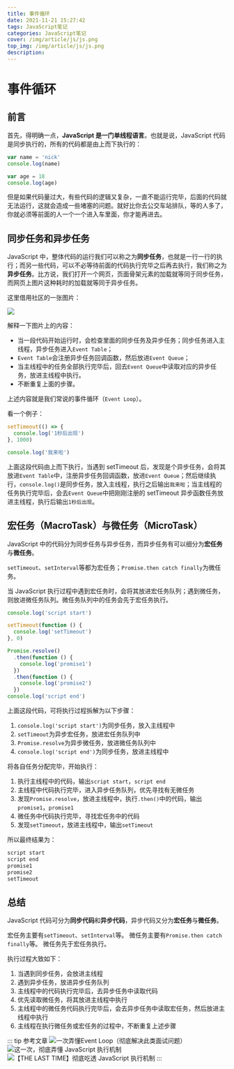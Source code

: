```yaml
---
title: 事件循环
date: 2021-11-21 15:27:42
tags: JavaScript笔记
categories: JavaScript笔记
cover: /img/article/js/js.png
top_img: /img/article/js/js.png
description: 
---
```


# 事件循环

## 前言

首先，得明确一点，**JavaScript 是一门单线程语言**。也就是说，JavaScript 代码是同步执行的，所有的代码都是由上而下执行的：

```js
var name = 'nick'
console.log(name)

var age = 18
console.log(age)
```

但是如果代码量过大，有些代码的逻辑又复杂，一直不能运行完毕，后面的代码就无法运行，这就会造成一些堵塞的问题。就好比你去公交车站排队，等的人多了，你就必须等前面的人一个一个进入车里面，你才能再进去。

## 同步任务和异步任务

JavaScript 中，整体代码的运行我们可以称之为**同步任务**，也就是一行一行的执行；而另一些代码，可以不必等待前面的代码执行完毕之后再去执行，我们称之为**异步任务**。比方说，我们打开一个网页，页面骨架元素的加载就等同于同步任务，而网页上图片这种耗时的加载就等同于异步任务。

这里借用社区的一张图片：

![](https://user-gold-cdn.xitu.io/2017/11/21/15fdd88994142347?imageView2/0/w/1280/h/960/format/webp/ignore-error/1)

解释一下图片上的内容：

- 当一段代码开始运行时，会检查里面的同步任务及异步任务；同步任务进入主线程，异步任务进入`Event Table`；
- `Event Table`会注册异步任务回调函数，然后放进`Event Queue`；
- 当主线程中的任务全部执行完毕后，回去`Event Queue`中读取对应的异步任务，放进主线程中执行。
- 不断重复上面的步骤。

上述内容就是我们常说的事件循环（`Event Loop`）。

看一个例子：

```js
setTimeout(() => {
  console.log('1秒后出现')
}, 1000)

console.log('我来啦')
```

上面这段代码由上而下执行，当遇到 setTimeout 后，发现是个异步任务，会将其放进`Event Table`中，注册异步任务回调函数，放进`Event Queue`；然后继续执行，`console.log()`是同步任务，放入主线程，执行之后输出`我来啦`；当主线程的任务执行完毕后，会去`Event Queue`中把刚刚注册的 setTimeout 异步函数任务放进主线程，执行后输出`1秒后出现`。

## 宏任务（MacroTask）与微任务（MicroTask）

JavaScript 中的代码分为同步任务与异步任务，而异步任务有可以细分为**宏任务**与**微任务**。

`setTimeout`、`setInterval`等都为宏任务；`Promise.then catch finally`为微任务。

当 JavaScript 执行过程中遇到宏任务时，会将其放进宏任务队列；遇到微任务，则放进微任务队列。微任务队列中的任务会先于宏任务执行。

```js
console.log('script start')

setTimeout(function () {
  console.log('setTimeout')
}, 0)

Promise.resolve()
  .then(function () {
    console.log('promise1')
  })
  .then(function () {
    console.log('promise2')
  })
console.log('script end')
```

上面这段代码，可将执行过程拆解为以下步骤：

1. `console.log('script start')`为同步任务，放入主线程中
2. `setTimeout`为异步宏任务，放进宏任务队列中
3. `Promise.resolve`为异步微任务，放进微任务队列中
4. `console.log('script end')`为同步任务，放进主线程中

将各自任务分配完毕，开始执行：

1. 执行主线程中的代码，输出`script start`，`script end`
2. 主线程中代码执行完毕，进入异步任务队列，优先寻找有无微任务
3. 发现`Promise.resolve`，放进主线程中，执行`.then()`中的代码，输出`promise1`，`promise1`
4. 微任务中代码执行完毕，寻找宏任务中的代码
5. 发现`setTimeout`，放进主线程中，输出`setTimeout`

所以最终结果为：

```js
script start
script end
promise1
promise2
setTimeout
```

## 总结

JavaScript 代码可分为**同步代码**和**异步代码**，异步代码又分为**宏任务**与**微任务**。

宏任务主要有`setTimeout`、`setInterval`等。
微任务主要有`Promise.then catch finally`等。
微任务先于宏任务执行。

执行过程大致如下：

1. 当遇到同步任务，会放进主线程
2. 遇到异步任务，放进异步任务队列
3. 主线程中的代码执行完毕后，去异步任务中读取代码
4. 优先读取微任务，将其放进主线程中执行
5. 主线程中的微任务代码执行完毕后，会去异步任务中读取宏任务，然后放进主线程中执行
6. 主线程在执行微任务或宏任务的过程中，不断重复上述步骤

::: tip 参考文章
![一次弄懂Event Loop（彻底解决此类面试问题）](https://juejin.cn/post/6844903764202094606#)
![这一次，彻底弄懂 JavaScript 执行机制](https://juejin.cn/post/6844903512845860872#)
![【THE LAST TIME】彻底吃透 JavaScript 执行机制](https://juejin.cn/post/6844903955286196237#)
:::
